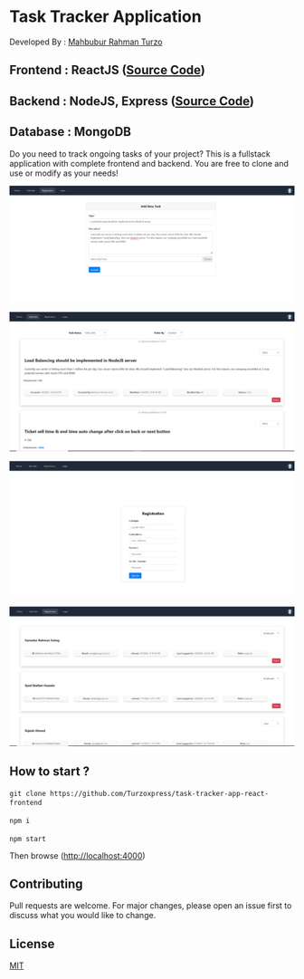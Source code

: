 # Task Tracker Application

Developed By : [Mahbubur Rahman Turzo](https://github.com/Turzoxpress)

## Frontend : **ReactJS** ([Source Code](https://github.com/Turzoxpress/task-tracker-app-react-frontend))

## Backend : **NodeJS, Express** ([Source Code](https://github.com/Turzoxpress/task-tracker-app-node-backend))

## Database : **MongoDB**

Do you need to track ongoing tasks of your project? This is a fullstack application with complete frontend and backend. You are free to clone and use or modify as your needs!

![Screenshot](screenshots/s0.PNG)

![Screenshot](screenshots/s1.PNG)

![Screenshot](screenshots/s2.PNG)

![Screenshot](screenshots/s4.PNG)

## How to start ?

```
git clone https://github.com/Turzoxpress/task-tracker-app-react-frontend

npm i

npm start
```

Then browse ([http://localhost:4000](http://localhost:4000))

## Contributing

Pull requests are welcome. For major changes, please open an issue first to discuss what you would like to change.

## License

[MIT](https://choosealicense.com/licenses/mit/)
